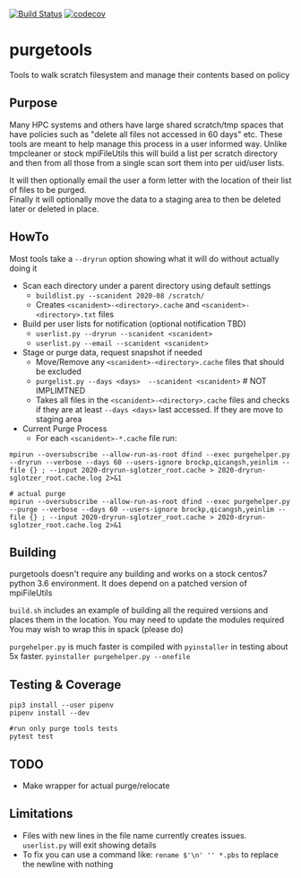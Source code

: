 [![Build Status](https://travis-ci.com/brockpalen/purgetools.svg?branch=master)](https://travis-ci.com/brockpalen/purgetools)
[![codecov](https://codecov.io/gh/brockpalen/purgetools/branch/master/graph/badge.svg)](https://codecov.io/gh/brockpalen/purgetools)


# purgetools
Tools to walk scratch filesystem and manage their contents based on policy

## Purpose

Many HPC systems and others have large shared scratch/tmp spaces that have policies such as "delete all files not accessed in 60 days" etc. 
These tools are meant to help manage this process in a user informed way.  Unlike tmpcleaner or stock mpiFileUtils this will build a list per 
scratch directory and then from all those from a single scan sort them into per uid/user lists.

It will then optionally email the user a form letter with the location of their list of files to be purged.  
Finally it will optionally move the data to a staging area to then be deleted later or deleted in place.

## HowTo

Most tools take a `--dryrun` option showing what it will do without actually doing it

* Scan each directory under a parent directory using default settings
  * `buildlist.py --scanident 2020-08 /scratch/`
  * Creates `<scanident>-<directory>.cache` and `<scanident>-<directory>.txt` files
* Build per user lists for notification (optional notification TBD)
  * `userlist.py --dryrun --scanident <scanident>`
  * `userlist.py --email --scanident <scanident>`
* Stage or purge data, request snapshot if needed
  * Move/Remove any `<scanident>-<directory>.cache`  files that should be excluded
  * `purgelist.py --days <days>  --scanident <scanident>` # NOT IMPLIMTNED
  * Takes all files in the `<scanident>-<directory>.cache` files and checks if they are at least `--days <days>` last accessed.  If they are move to staging area
* Current Purge Process
  * For each `<scanident>-*.cache` file run:

```
mpirun --oversubscribe --allow-run-as-root dfind --exec purgehelper.py --dryrun --verbose --days 60 --users-ignore brockp,qicangsh,yeinlim --file {} ; --input 2020-dryrun-sglotzer_root.cache > 2020-dryrun-sglotzer_root.cache.log 2>&1

# actual purge
mpirun --oversubscribe --allow-run-as-root dfind --exec purgehelper.py --purge --verbose --days 60 --users-ignore brockp,qicangsh,yeinlim --file {} ; --input 2020-dryrun-sglotzer_root.cache > 2020-dryrun-sglotzer_root.cache.log 2>&1
```
  

## Building

purgetools doesn't require any building and works on a stock centos7 python 3.6 environment.  It does depend on a patched version of mpiFileUtils

`build.sh` includes an example of building all the required versions and places them in the location.  You may need to update the modules required
You may wish to wrap this in spack (please do)

`purgehelper.py`  is much faster is compiled with `pyinstaller` in testing about 5x faster.  `pyinstaller purgehelper.py --onefile`

## Testing & Coverage

```
pip3 install --user pipenv
pipenv install --dev

#run only purge tools tests
pytest test

```

## TODO

 * Make wrapper for actual purge/relocate
  
 ## Limitations
 
 * Files with new lines in the file name currently creates issues. `userlist.py`  will exit showing details
  * To fix you can use a command like: `rename $'\n' '' *.pbs`   to replace the newline with nothing
